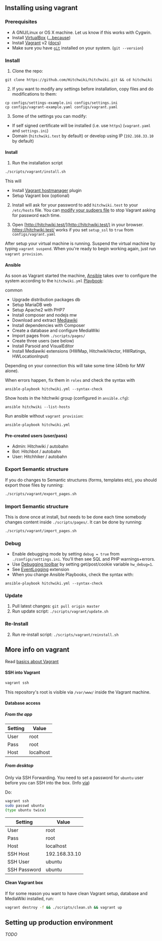 ## Installing using vagrant

### Prerequisites
* A GNU/Linux or OS X machine. Let us know if this works with Cygwin.
* Install [VirtualBox](https://www.virtualbox.org/) ([...because](http://docs.vagrantup.com/v2/virtualbox))
* Install [Vagrant](https://www.vagrantup.com/) v2 ([docs](https://docs.vagrantup.com/v2/installation/))
* Make sure you have [`git`](http://git-scm.com/) installed on your system. (`git --version`)

### Install

1. Clone the repo:
```
git clone https://github.com/Hitchwiki/hitchwiki.git && cd hitchwiki
```
2. If you want to modify any settings before installation, copy files and do modifications to them:
```
cp configs/settings-example.ini configs/settings.ini
cp configs/vagrant-example.yaml configs/vagrant.yaml
```
3. Some of the settings you can modify:
 - If self signed certificate will be installed (i.e. use `https`) (`vagrant.yaml` and `settings.ini`)
 - Domain (`hitchwiki.test` by default) or develop using IP (`192.168.33.10` by default)

#### Install
1. Run the installation script
```bash
./scripts/vagrant/install.sh
```

This will
* Install [Vagrant hostmanager](https://github.com/smdahlen/vagrant-hostmanager) plugin
* Setup Vagrant box (optional)

2. Install will ask for your password to add `hitchwiki.test` to your `/etc/hosts` file.
You can [modify your sudoers file](https://github.com/smdahlen/vagrant-hostmanager#passwordless-sudo) to stop Vagrant asking for password each time.

3. Open [http://hitchwiki.test/](http://hitchwiki.test/) in your browser. [*https*://hitchwiki.test/](https://hitchwiki.test/) works if you set `setup_ssl` to `true` from `configs/vagrant.yaml`

After setup your virtual machine is running. Suspend the virtual machine by typing `vagrant suspend`.
When you're ready to begin working again, just run `vagrant provision`.

#### Ansible
As soon as Vagrant started the machine, [Ansible](https://docs.ansible.com/ansible/latest/intro.html) takes over to configure the system according to the `hitchwiki.yml` [Playbook](https://docs.ansible.com/ansible/latest/playbooks_intro.html):

common
* Upgrade distribution packages
db
* Setup MariaDB
web
* Setup Apache2 with PHP7
* Install composer and nodejs
mw
* Download and extract [Mediawiki](https://www.mediawiki.org/)
* Install dependencies with Composer
* Create a database and configure MediaWiki
* Import pages from `./scripts/pages/`
* Create three users (see below)
* Install Parsoid and VisualEditor
* Install Mediawiki extensions (HWMap, HitchwikiVector, HWRatings, HWLocationInput)

Depending on your connection this will take some time (40mb for MW alone).

When errors happen, fix them in `roles` and check the syntax with
```
ansible-playbook hitchwiki.yml --syntax-check
```

Show hosts in the hitchwiki group (configured in `ansible.cfg`):
```
ansible hitchwiki --list-hosts
```

Run ansible without `vagrant provision`:
```
ansible-playbook hitchwiki.yml
```

#### Pre-created users (user/pass)
* Admin: Hitchwiki / autobahn
* Bot: Hitchbot / autobahn
* User: Hitchhiker / autobahn

### Export Semantic structure
If you do changes to Semantic structures (forms, templates etc), you should export those files by running:
```bash
./scripts/vagrant/export_pages.sh
```

### Import Semantic structure

This is done once at install, but needs to be done each time somebody changes content inside `./scripts/pages/`. It can be done by running:
```bash
./scripts/vagrant/import_pages.sh
```

### Debug
* Enable debugging mode by setting `debug = true` from `./configs/settings.ini`. You'll then see SQL and PHP warnings+errors.
* Use [Debugging toolbar](https://www.mediawiki.org/wiki/Debugging_toolbar) by setting get/post/cookie variable `hw_debug=1`.
* See [EventLogging](https://www.mediawiki.org/wiki/Extension:EventLogging) extension
* When you change Ansible Playbooks, check the syntax with:
```
ansible-playbook hitchwiki.yml --syntax-check
```

### Update
1. Pull latest changes: `git pull origin master`
2. Run update script: `./scripts/vagrant/update.sh`

### Re-Install
2. Run re-install script: `./scripts/vagrant/reinstall.sh`

## More info on vagrant

Read [basics about Vagrant](https://www.vagrantup.com/intro/)

#### SSH into Vagrant
```bash
vagrant ssh
```

This repository's root is visible via `/var/www/` inside the Vagrant machine.

#### Database access
##### From the app
Setting | Value
------------ | -------------
User | root
Pass | root
Host | localhost

##### From desktop
Only via SSH Forwarding. You need to set a password for `ubuntu` user before you can SSH into the box. (Info [via](https://stackoverflow.com/a/41337943/1984644))

Do:
```bash
vagrant ssh
sudo passwd ubuntu
(type ubuntu twice)
```

Setting | Value
------------ | -------------
User | root
Pass | root
Host | localhost
SSH Host | 192.168.33.10
SSH User | ubuntu
SSH Password | ubuntu

#### Clean Vagrant box
If for some reason you want to have clean Vagrant setup, database and MediaWiki installed, run:
```bash
vagrant destroy -f && ./scripts/clean.sh && vagrant up
```

## Setting up production environment
_TODO_
